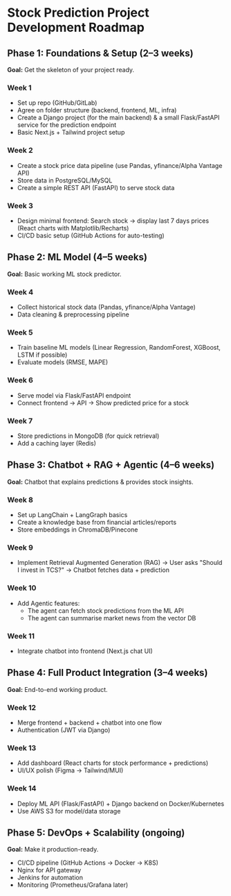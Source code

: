 # Stock Prediction Project Development Roadmap

## Phase 1: Foundations & Setup (2–3 weeks)

**Goal:** Get the skeleton of your project ready.

### Week 1

- Set up repo (GitHub/GitLab)
- Agree on folder structure (backend, frontend, ML, infra)
- Create a Django project (for the main backend) & a small Flask/FastAPI service for the prediction endpoint
- Basic Next.js + Tailwind project setup

### Week 2

- Create a stock price data pipeline (use Pandas, yfinance/Alpha Vantage API)
- Store data in PostgreSQL/MySQL
- Create a simple REST API (FastAPI) to serve stock data

### Week 3

- Design minimal frontend: Search stock → display last 7 days prices (React charts with Matplotlib/Recharts)
- CI/CD basic setup (GitHub Actions for auto-testing)

## Phase 2: ML Model (4–5 weeks)

**Goal:** Basic working ML stock predictor.

### Week 4

- Collect historical stock data (Pandas, yfinance/Alpha Vantage)
- Data cleaning & preprocessing pipeline

### Week 5

- Train baseline ML models (Linear Regression, RandomForest, XGBoost, LSTM if possible)
- Evaluate models (RMSE, MAPE)

### Week 6

- Serve model via Flask/FastAPI endpoint
- Connect frontend → API → Show predicted price for a stock

### Week 7

- Store predictions in MongoDB (for quick retrieval)
- Add a caching layer (Redis)

## Phase 3: Chatbot + RAG + Agentic (4–6 weeks)

**Goal:** Chatbot that explains predictions & provides stock insights.

### Week 8

- Set up LangChain + LangGraph basics
- Create a knowledge base from financial articles/reports
- Store embeddings in ChromaDB/Pinecone

### Week 9

- Implement Retrieval Augmented Generation (RAG) → User asks "Should I invest in TCS?" → Chatbot fetches data + prediction

### Week 10

- Add Agentic features:
  - The agent can fetch stock predictions from the ML API
  - The agent can summarise market news from the vector DB

### Week 11

- Integrate chatbot into frontend (Next.js chat UI)

## Phase 4: Full Product Integration (3–4 weeks)

**Goal:** End-to-end working product.

### Week 12

- Merge frontend + backend + chatbot into one flow
- Authentication (JWT via Django)

### Week 13

- Add dashboard (React charts for stock performance + predictions)
- UI/UX polish (Figma → Tailwind/MUI)

### Week 14

- Deploy ML API (Flask/FastAPI) + Django backend on Docker/Kubernetes
- Use AWS S3 for model/data storage

## Phase 5: DevOps + Scalability (ongoing)

**Goal:** Make it production-ready.

- CI/CD pipeline (GitHub Actions → Docker → K8S)
- Nginx for API gateway
- Jenkins for automation
- Monitoring (Prometheus/Grafana later)
